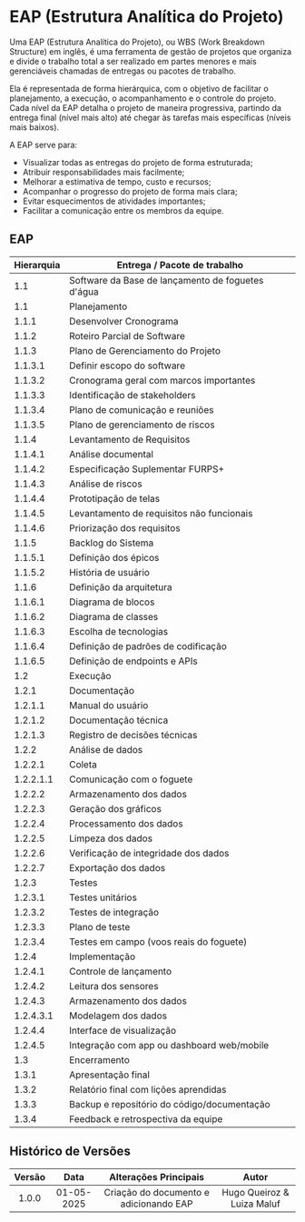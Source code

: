 # EAP (Estrutura Analítica do Projeto)

Uma EAP (Estrutura Analítica do Projeto), ou WBS (Work Breakdown Structure) em inglês, é uma ferramenta de gestão de projetos que organiza e divide o trabalho total a ser realizado em partes menores e mais gerenciáveis chamadas de entregas ou pacotes de trabalho.

Ela é representada de forma hierárquica, com o objetivo de facilitar o planejamento, a execução, o acompanhamento e o controle do projeto. Cada nível da EAP detalha o projeto de maneira progressiva, partindo da entrega final (nível mais alto) até chegar às tarefas mais específicas (níveis mais baixos).

A EAP serve para:

- Visualizar todas as entregas do projeto de forma estruturada;
- Atribuir responsabilidades mais facilmente;
- Melhorar a estimativa de tempo, custo e recursos;
- Acompanhar o progresso do projeto de forma mais clara;
- Evitar esquecimentos de atividades importantes;
- Facilitar a comunicação entre os membros da equipe.

## EAP

| Hierarquia       | Entrega / Pacote de trabalho                              |
|------------------|-----------------------------------------------------------|
| 1.1              | Software da Base de lançamento de foguetes d'água         |
| 1.1              | Planejamento                                               |
| 1.1.1            | Desenvolver Cronograma                                     |
| 1.1.2            | Roteiro Parcial de Software                                |
| 1.1.3            | Plano de Gerenciamento do Projeto                          |
| 1.1.3.1          | Definir escopo do software                                 |
| 1.1.3.2          | Cronograma geral com marcos importantes                    |
| 1.1.3.3          | Identificação de stakeholders                              |
| 1.1.3.4          | Plano de comunicação e reuniões                            |
| 1.1.3.5          | Plano de gerenciamento de riscos                           |
| 1.1.4            | Levantamento de Requisitos                                 |
| 1.1.4.1          | Análise documental                                         |
| 1.1.4.2          | Especificação Suplementar FURPS+                           |
| 1.1.4.3          | Análise de riscos                                          |
| 1.1.4.4          | Prototipação de telas                                      |
| 1.1.4.5          | Levantamento de requisitos não funcionais                  |
| 1.1.4.6          | Priorização dos requisitos                                 |
| 1.1.5            | Backlog do Sistema                                         |
| 1.1.5.1          | Definição dos épicos                                       |
| 1.1.5.2          | História de usuário                                        |
| 1.1.6            | Definição da arquitetura                                   |
| 1.1.6.1          | Diagrama de blocos                                         |
| 1.1.6.2          | Diagrama de classes                                        |
| 1.1.6.3          | Escolha de tecnologias                                     |
| 1.1.6.4          | Definição de padrões de codificação                        |
| 1.1.6.5          | Definição de endpoints e APIs                              |
| 1.2              | Execução                                                   |
| 1.2.1            | Documentação                                               |
| 1.2.1.1          | Manual do usuário                                          |
| 1.2.1.2          | Documentação técnica                                       |
| 1.2.1.3          | Registro de decisões técnicas                              |
| 1.2.2            | Análise de dados                                           |
| 1.2.2.1          | Coleta                                                     |
| 1.2.2.1.1        | Comunicação com o foguete                                  |
| 1.2.2.2          | Armazenamento dos dados                                    |
| 1.2.2.3          | Geração dos gráficos                                       |
| 1.2.2.4          | Processamento dos dados                                    |
| 1.2.2.5          | Limpeza dos dados                                          |
| 1.2.2.6          | Verificação de integridade dos dados                       |
| 1.2.2.7          | Exportação dos dados                                       |
| 1.2.3            | Testes                                                     |
| 1.2.3.1          | Testes unitários                                           |
| 1.2.3.2          | Testes de integração                                       |
| 1.2.3.3          | Plano de teste                                             |
| 1.2.3.4          | Testes em campo (voos reais do foguete)                    |
| 1.2.4            | Implementação                                              |
| 1.2.4.1          | Controle de lançamento                                     |
| 1.2.4.2          | Leitura dos sensores                                       |
| 1.2.4.3          | Armazenamento dos dados                                    |
| 1.2.4.3.1        | Modelagem dos dados                                        |
| 1.2.4.4          | Interface de visualização                                  |
| 1.2.4.5          | Integração com app ou dashboard web/mobile                 |
| 1.3              | Encerramento                                               |
| 1.3.1            | Apresentação final                                         |
| 1.3.2            | Relatório final com lições aprendidas                      |
| 1.3.3            | Backup e repositório do código/documentação                |
| 1.3.4            | Feedback e retrospectiva da equipe                         |

## Histórico de Versões
 
| **Versão** | **Data** | **Alterações Principais** | **Autor** |
| :--: | :--: | :--: | :--: | 
| 1.0.0 | 01-05-2025 | Criação do documento e adicionando EAP | Hugo Queiroz & Luiza Maluf |
